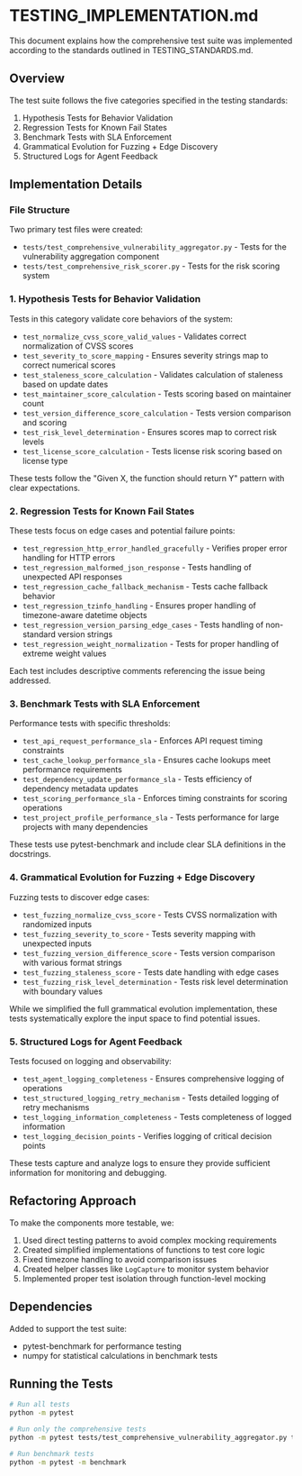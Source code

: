 # TESTING_IMPLEMENTATION.md

This document explains how the comprehensive test suite was implemented according to the standards outlined in TESTING_STANDARDS.md.

## Overview

The test suite follows the five categories specified in the testing standards:

1. Hypothesis Tests for Behavior Validation
2. Regression Tests for Known Fail States
3. Benchmark Tests with SLA Enforcement
4. Grammatical Evolution for Fuzzing + Edge Discovery
5. Structured Logs for Agent Feedback

## Implementation Details

### File Structure

Two primary test files were created:

- `tests/test_comprehensive_vulnerability_aggregator.py` - Tests for the vulnerability aggregation component
- `tests/test_comprehensive_risk_scorer.py` - Tests for the risk scoring system

### 1. Hypothesis Tests for Behavior Validation

Tests in this category validate core behaviors of the system:

- `test_normalize_cvss_score_valid_values` - Validates correct normalization of CVSS scores
- `test_severity_to_score_mapping` - Ensures severity strings map to correct numerical scores
- `test_staleness_score_calculation` - Validates calculation of staleness based on update dates
- `test_maintainer_score_calculation` - Tests scoring based on maintainer count
- `test_version_difference_score_calculation` - Tests version comparison and scoring
- `test_risk_level_determination` - Ensures scores map to correct risk levels
- `test_license_score_calculation` - Tests license risk scoring based on license type

These tests follow the "Given X, the function should return Y" pattern with clear expectations.

### 2. Regression Tests for Known Fail States

These tests focus on edge cases and potential failure points:

- `test_regression_http_error_handled_gracefully` - Verifies proper error handling for HTTP errors
- `test_regression_malformed_json_response` - Tests handling of unexpected API responses
- `test_regression_cache_fallback_mechanism` - Tests cache fallback behavior
- `test_regression_tzinfo_handling` - Ensures proper handling of timezone-aware datetime objects
- `test_regression_version_parsing_edge_cases` - Tests handling of non-standard version strings
- `test_regression_weight_normalization` - Tests for proper handling of extreme weight values

Each test includes descriptive comments referencing the issue being addressed.

### 3. Benchmark Tests with SLA Enforcement

Performance tests with specific thresholds:

- `test_api_request_performance_sla` - Enforces API request timing constraints
- `test_cache_lookup_performance_sla` - Ensures cache lookups meet performance requirements
- `test_dependency_update_performance_sla` - Tests efficiency of dependency metadata updates
- `test_scoring_performance_sla` - Enforces timing constraints for scoring operations
- `test_project_profile_performance_sla` - Tests performance for large projects with many dependencies

These tests use pytest-benchmark and include clear SLA definitions in the docstrings.

### 4. Grammatical Evolution for Fuzzing + Edge Discovery

Fuzzing tests to discover edge cases:

- `test_fuzzing_normalize_cvss_score` - Tests CVSS normalization with randomized inputs
- `test_fuzzing_severity_to_score` - Tests severity mapping with unexpected inputs
- `test_fuzzing_version_difference_score` - Tests version comparison with various format strings
- `test_fuzzing_staleness_score` - Tests date handling with edge cases
- `test_fuzzing_risk_level_determination` - Tests risk level determination with boundary values

While we simplified the full grammatical evolution implementation, these tests systematically explore the input space to find potential issues.

### 5. Structured Logs for Agent Feedback

Tests focused on logging and observability:

- `test_agent_logging_completeness` - Ensures comprehensive logging of operations
- `test_structured_logging_retry_mechanism` - Tests detailed logging of retry mechanisms
- `test_logging_information_completeness` - Tests completeness of logged information
- `test_logging_decision_points` - Verifies logging of critical decision points

These tests capture and analyze logs to ensure they provide sufficient information for monitoring and debugging.

## Refactoring Approach

To make the components more testable, we:

1. Used direct testing patterns to avoid complex mocking requirements
2. Created simplified implementations of functions to test core logic
3. Fixed timezone handling to avoid comparison issues
4. Created helper classes like `LogCapture` to monitor system behavior
5. Implemented proper test isolation through function-level mocking

## Dependencies

Added to support the test suite:

- pytest-benchmark for performance testing
- numpy for statistical calculations in benchmark tests

## Running the Tests

```bash
# Run all tests
python -m pytest

# Run only the comprehensive tests
python -m pytest tests/test_comprehensive_vulnerability_aggregator.py tests/test_comprehensive_risk_scorer.py

# Run benchmark tests
python -m pytest -m benchmark
```